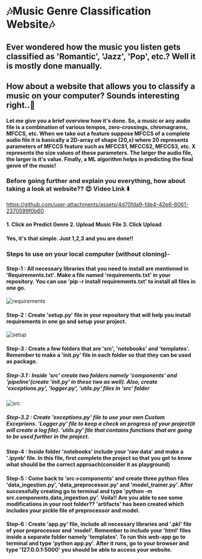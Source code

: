 # 🎶Music Genre Classification Website🎶
## Ever wondered how the music you listen gets classified as 'Romantic', 'Jazz', 'Pop', etc.? Well it is mostly done manually. 
## How about a website that allows you to classify a music on your computer? Sounds interesting right..🌟

#### Let me give you a brief overview how it's done. So, a music or any audio file is a combination of various tempos, zero-crossings, chromagrams, MFCCS, etc. When we take out a feature suppose MFCCS of a complete audio file it is basically a 2D-array of shape (20,x) where 20 represents parameters of MFCCS feature such as MFCCS1, MFCCS2, MFCCS3, etc. X represents the size values of these parameters. The larger the audio file, the larger is it's value. Finally, a ML algorithm helps in predicting the final genre of the music!

### Before going further and explain you everything, how about taking a look at website?? 😍 Video Link ⬇️

https://github.com/user-attachments/assets/4d70fda9-fde4-42e6-8061-2370599f0b60


#### 1. Click on Predict Genre     2. Upload Music File    3. Click Upload
#### Yes, it's that simple. Just 1,2,3 and you are done!!

### Steps to use on your local computer (without cloning)-
#### Step-1 : All necessary libraries that you need to install are mentioned in 'Requirements.txt'. Make a file named 'requirements.txt' in your repository. You can use 'pip -r install requirements.txt' to install all files in one go. 
![requirements](https://github.com/user-attachments/assets/661663bd-2bd6-49e3-8a43-ce8d8a6a2b82)

#### Step-2 : Create 'setup.py' file in your repository that will help you install requirements in one go and setup your project.
![setup](https://github.com/user-attachments/assets/742534dd-05bd-49ee-beaf-b6fb0f13e0d5)

#### Step-3 : Create a few folders that are 'src', 'notebooks' and 'templates'. Remember to make a '__init__.py' file in each folder so that they can be used as package. 
##### Step-3.1 : Inside 'src' create two folders namely 'components' and 'pipeline'(create '__init__.py' in these two as well). Also, create 'exceptions.py', 'logger.py', 'utils.py' files in 'src' folder
![src](https://github.com/user-attachments/assets/1a6ae3f5-0525-4403-b28a-430aad5b70c0)
##### Step-3.2 : Create 'exceptions.py' file to use your own Custom Exceprions. 'Logger.py' file to keep a check on progress of your project(it will create a log file). 'utils.py' file that contains functions that are going to be used further in the project.

#### Step-4 : Inside folder 'notebooks' include your 'raw data' and make a '.ipynb' file. In this file, first complete the project so that you get to know what should be the correct approach(consider it as playground)

#### Step-5 : Come back to 'src->components' and create three python files 'data_ingestion.py', 'data_preprocessor.py' and 'model_trainer.py'. After successfully creating go to terminal and type 'python -m src.components.data_ingestion.py'. Voila!! Are you able to see some modifications in your root folder?? 'artifacts' has been created which includes your pickle file of preprocessor and model.

#### Step-6 : Create 'app.py' file, include all necessary libraries and '.pkl' file of your preprocessor and 'model'. Remember to include your 'html' files inside a separate folder namely 'templates'. To run this web-app go to terminal and type 'python app.py'. After it runs, go to your browser and type '127.0.0.1:5000' you should be able to access your website.



